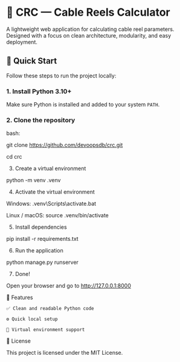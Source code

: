 # 🧩 CRC — Cable Reels Calculator

A lightweight web application for calculating cable reel parameters.  
Designed with a focus on clean architecture, modularity, and easy deployment.

## 🚀 Quick Start

Follow these steps to run the project locally:

### 1. Install Python 3.10+

Make sure Python is installed and added to your system `PATH`.

### 2. Clone the repository

bash:

git clone https://github.com/devoopsdb/crc.git

cd crc

3. Create a virtual environment

python -m venv .venv

4. Activate the virtual environment

Windows:
.venv\Scripts\activate.bat

Linux / macOS:
source .venv/bin/activate

5. Install dependencies

pip install -r requirements.txt

6. Run the application

python manage.py runserver

7. Done!

Open your browser and go to http://127.0.0.1:8000


🧠 Features

    ✅ Clean and readable Python code

    ⚙️ Quick local setup

    🌱 Virtual environment support

📜 License

This project is licensed under the MIT License.
